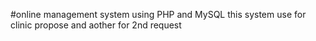 #online management system using PHP and MySQL
this system use for clinic propose and aother
for 2nd request
